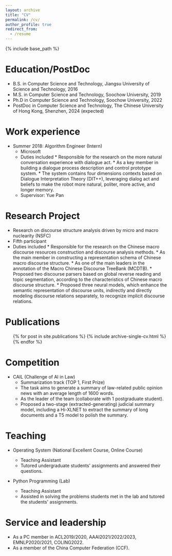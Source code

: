 ```yaml
---
layout: archive
title: "CV"
permalink: /cv/
author_profile: true
redirect_from:
  - /resume
---
```


{% include base_path %}

Education/PostDoc
======
* B.S. in Computer Science and Technology, Jiangsu University of Science and Technology, 2016
* M.S. in Computer Science and Technology, Soochow University, 2019
* Ph.D in Computer Science and Technology, Soochow University, 2022
* PostDoc in Computer Science and Technology, The Chinese University of Hong Kong, Shenzhen, 2024 (expected)

Work experience
======
* Summer 2018: Algorithm Engineer (Intern)
  * Microsoft 
  * Duties included
        * Responsible for the research on the more natural conversation experience with dialogue act.
        * As a key member in building a dialogue process description and control prototype system.
        * The system contains four dimensions contexts based on Dialogue Interpretation Theory (DIT++), leveraging dialog act and beliefs to make the robot more natural, politer, more active, and longer memory.
  * Supervisor: Yue Pan
  
Research Project
======
* Research on discourse structure analysis driven by micro and macro nuclearity (NSFC)
* Fifth participant 
* Duties included
      * Responsible for the research on the Chinese macro discourse resources construction and discourse analysis methods.
      * As the main member in constructing a representation schema of Chinese macro discourse structure.
      * As one of the main leaders in the annotation of the Macro Chinese Discourse TreeBank (MCDTB).
      * Proposed two discourse parsers based on global reverse reading and topic segmentation, according to the characteristics of Chinese macro discourse structure.
      * Proposed three neural models, which enhance the semantic representation of discourse units, indirectly and directly modeling discourse relations separately, to recognize implicit discourse relations.

Publications
======
  <ul>{% for post in site.publications %}
    {% include archive-single-cv.html %}
  {% endfor %}</ul>
  
Competition
======
 * CAIL (Challenge of AI in Law)
    * Summarization track (TOP 1, First Prize)
    * The task aims to generate a summary of law-related public opinion news with an average length of 1600 words.
    * As the leader of the team (collaborate with 1 postgraduate student).
    * Proposed a two-stage (extracted-generating) judicial summary model, including a Hi-XLNET to extract the summary of long documents and a T5 model to polish the summary.
  
Teaching
======
  * Operating System (National Excellent Course, Online Course) 
      * Teaching Assistant 
      * Tutored undergraduate students' assignments and answered their questions. 
   
  * Python Programming (Lab) 
      * Teaching Assistant 
      * Assisted in solving the problems students met in the lab and tutored the students' assignments. 
  
Service and leadership
======
* As a PC member in ACL2019/2020, AAAI2021/2022/2023, EMNLP2020/2021, COLING2022. 
* As a member of the China Computer Federation (CCF). 

